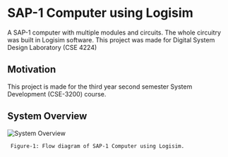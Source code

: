 # SAP-1 Computer using Logisim

A SAP-1 computer with multiple modules and circuits. The whole circuitry was built in Logisim software.  This project was made for Digital System Design Laboratory (CSE 4224)

## Motivation
This project is made for the third year second semester System Development (CSE-3200) course.

## System Overview

![System Overview](Images/Sample.png)
            
     Figure-1: Flow diagram of SAP-1 Computer using Logisim.
